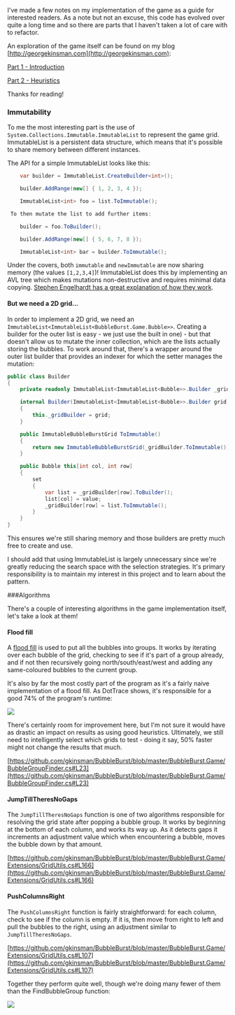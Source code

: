 
I've made a few notes on my implementation of the game as a guide for interested readers. As a note but not an excuse, this code has evolved over quite a long time and so there are parts that I haven't taken a lot of care with to refactor. 

An exploration of the game itself can be found on my blog [http://georgekinsman.com](http://georgekinsman.com):

[Part 1 - Introduction](http://georgekinsman.com/programming/2015/12/17/Bubble-Burst-Part-1.html)

[Part 2 - Heuristics](http://georgekinsman.com/programming/2016/01/10/Bubble-Burst-Part-2.html)

Thanks for reading! 

### Immutability

To me the most interesting part is the use of `System.Collections.Immutable.ImmutableList` to represent the game grid. ImmutableList is a persistent data structure, which means that it's possible to share memory between different instances.

The API for a simple ImmutableList looks like this:

```csharp
	var builder = ImmutableList.CreateBuilder<int>();

    builder.AddRange(new[] { 1, 2, 3, 4 });

    ImmutableList<int> foo = list.ToImmutable();
```

```csharp
 To then mutate the list to add further items:

    builder = foo.ToBuilder();

    builder.AddRange(new[] { 5, 6, 7, 8 });

    ImmutableList<int> bar = builder.ToImmutable();
```

Under the covers, both `immutable` and `newImmutable` are now sharing memory (the values `[1,2,3,4]`)! ImmutableList does this by implementing an AVL tree which makes mutations non-destructive and requires minimal data copying. [Stephen Engelhardt has a great explanation of how they work](http://stevenengelhardt.com/2015/01/13/exploring-the-net-corefx-part-13-immutablelist-is-an-avl-tree/).

#### But we need a 2D grid...

In order to implement a 2D grid, we need an `ImmutableList<ImmutableList<BubbleBurst.Game.Bubble>>`. Creating a builder for the outer list is easy - we just use the built in one) - but that doesn't allow us to mutate the inner collection, which are the lists actually storing the bubbles. To work around that, there's a wrapper around the outer list builder that provides an indexer for which the setter manages the mutation:

```csharp
public class Builder
{
    private readonly ImmutableList<ImmutableList<Bubble>>.Builder _gridBuilder;

    internal Builder(ImmutableList<ImmutableList<Bubble>>.Builder grid)
    {
        this._gridBuilder = grid;
    }

    public ImmutableBubbleBurstGrid ToImmutable()
    {
        return new ImmutableBubbleBurstGrid(_gridBuilder.ToImmutable());
    }

    public Bubble this[int col, int row]
    {
        set
        {
            var list = _gridBuilder[row].ToBuilder();
            list[col] = value;
            _gridBuilder[row] = list.ToImmutable();
        }
    }
}
```

This ensures we're still sharing memory and those builders are pretty much free to create and use. 

I should add that using ImmutableList is largely unnecessary since we're greatly reducing the search space with the selection strategies. It's primary responsibility is to maintain my interest in this project and to learn about the pattern.

###Algorithms

There's a couple of interesting algorithms in the game implementation itself, let's take a look at them!

#### Flood fill

A [flood fill](https://en.wikipedia.org/wiki/Flood_fill) is used to put all the bubbles into groups.  It works by iterating over each bubble of the grid, checking to see if it's part of a group already, and if not then recursively going north/south/east/west and adding any same-coloured bubbles to the current group.

It's also by far the most costly part of the program as it's a fairly naive implementation of a flood fill. As DotTrace shows, it's responsible for a good 74% of the program's runtime:

![](http://i.imgur.com/W2H213x.png)

There's certainly room for improvement here, but I'm not sure it would have as drastic an impact on results as using good heuristics. Ultimately, we still need to intelligently select which grids to test - doing it say, 50% faster might not change the results that much.

[https://github.com/gkinsman/BubbleBurst/blob/master/BubbleBurst.Game/BubbleGroupFinder.cs#L23](https://github.com/gkinsman/BubbleBurst/blob/master/BubbleBurst.Game/BubbleGroupFinder.cs#L23)


#### JumpTillTheresNoGaps

The `JumpTillTheresNoGaps` function is one of two algorithms responsible for resolving the grid state after popping a bubble group. It works by beginning at the bottom of each column, and works its way up. As it detects gaps it increments an adjustment value which when encountering a bubble, moves the bubble down by that amount.

[https://github.com/gkinsman/BubbleBurst/blob/master/BubbleBurst.Game/Extensions/GridUtils.cs#L166](https://github.com/gkinsman/BubbleBurst/blob/master/BubbleBurst.Game/Extensions/GridUtils.cs#L166)

#### PushColumnsRight

The `PushColumnsRight` function is fairly straightforward: for each column, check to see if the column is empty. If it is, then move from right to left and pull the bubbles to the right, using an adjustment similar to `JumpTillTheresNoGaps`.

[https://github.com/gkinsman/BubbleBurst/blob/master/BubbleBurst.Game/Extensions/GridUtils.cs#L107](https://github.com/gkinsman/BubbleBurst/blob/master/BubbleBurst.Game/Extensions/GridUtils.cs#L107)

Together they perform quite well, though we're doing many fewer of them than the FindBubbleGroup function:

![](http://i.imgur.com/wVmJ0mA.png)
